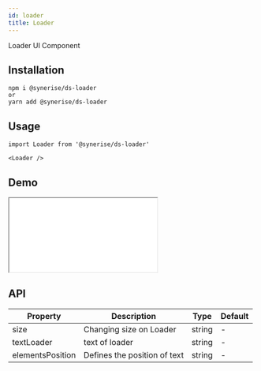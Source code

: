 ```yaml
---
id: loader
title: Loader
---
```


Loader UI Component

## Installation
```
npm i @synerise/ds-loader
or
yarn add @synerise/ds-loader
```

## Usage
```
import Loader from '@synerise/ds-loader'

<Loader />

```

## Demo

<iframe src="/storybook-static/iframe.html?id=components-loader--default"></iframe>

## API

| Property         | Description                  | Type   | Default |
| ---------------- | ---------------------------- | ------ | ------- |
| size             | Changing size on Loader      | string | -       |
| textLoader       | text of loader               | string | -       |
| elementsPosition | Defines the position of text | string | -       |

